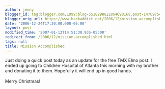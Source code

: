 ```yaml
---
author: jenny
blogger_id: tag:blogger.com,1999:blog-5518298822864690168.post-147697541483984252
blogger_orig_url: https://www.hackaddict.net/2006/12/mission-accomplished.html
date: '2006-12-24T17:30:00.000-05:00'
layout: post
modified_time: '2007-01-12T14:51:30.936-05:00'
redirect_from: /2006/12/mission-accomplished.html
tags: null
title: Mission Accomplished
---
```


Just doing a quick post today as an update for the free TMX Elmo post.   I ended up going to Children Hospital of Atlanta this morning with my brother and donating it to them.  Hopefully it will end up in good hands.<br /><br />Merry Christmas!